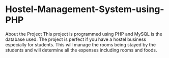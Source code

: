 # Hostel-Management-System-using-PHP
About the Project
This project is programmed using PHP and MySQL is the database used. The project is perfect if you have a hostel business especially for students. This will manage the rooms being stayed by the students and will determine all the expenses including rooms and foods.
